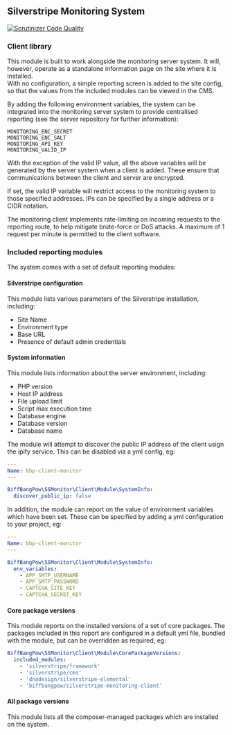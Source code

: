 ## Silverstripe Monitoring System

[![Scrutinizer Code Quality](https://scrutinizer-ci.com/g/BiffBangPow/silverstripe-monitoring-client/badges/quality-score.png?b=main)](https://scrutinizer-ci.com/g/BiffBangPow/silverstripe-monitoring-client/?branch=main)

### Client library


This module is built to work alongside the monitoring server system.  It will, however, operate as a standalone information page on the site where it is installed.   
With no configuration, a simple reporting screen is added to the site config, so that the values from the included modules can be viewed in the CMS.

By adding the following environment variables, the system can be integrated into the monitoring server system to provide centralised reporting (see the server repository for further information):

```
MONITORING_ENC_SECRET
MONITORING_ENC_SALT
MONITORING_API_KEY
MONITORING_VALID_IP
```

With the exception of the valid IP value, all the above variables will be generated by the server system when a client is added.  These ensure that communications between the client and server are encrypted.

If set, the valid IP variable will restrict access to the monitoring system to those specified addresses.   IPs can be specified by a single address or a CIDR notation.

The monitoring client implements rate-limiting on incoming requests to the reporting route, to help mitigate brute-force or DoS attacks.  A maximum of 1 request per minute is permitted to the client software.



### Included reporting modules ###

The system comes with a set of default reporting modules:

#### Silverstripe configuration ####

This module lists various parameters of the Silverstripe installation, including:

- Site Name
- Environment type
- Base URL
- Presence of default admin credentials

#### System information ####

This module lists information about the server environment, including:

- PHP version
- Host IP address
- File upload limit
- Script max execution time
- Database engine
- Database version
- Database name

The module will attempt to discover the public IP address of the client usign the ipify service.  This can be disabled via a yml config, eg:

```yaml
---
Name: bbp-client-monitor
---

BiffBangPow\SSMonitor\Client\Module\SystemInfo:
  discover_public_ip: false
```

In addition, the module can report on the value of environment variables which have been set.  These can be specified by adding a yml configuration to your project, eg:

```yaml
---
Name: bbp-client-monitor
---

BiffBangPow\SSMonitor\Client\Module\SystemInfo:
  env_variables:
    - APP_SMTP_USERNAME
    - APP_SMTP_PASSWORD
    - CAPTCHA_SITE_KEY
    - CAPTCHA_SECRET_KEY
```

#### Core package versions ####

This module reports on the installed versions of a set of core packages.   The packages included in this report are configured in a default yml file, bundled with the module, but can be overridden as required, eg:

```yaml
BiffBangPow\SSMonitor\Client\Module\CorePackageVersions:
  included_modules:
    - 'silverstripe/framework'
    - 'silverstripe/cms'
    - 'dnadesign/silverstripe-elemental'
    - 'biffbangpow/silverstripe-monitoring-client'
```


#### All package versions ####

This module lists all the composer-managed packages which are installed on the system.
